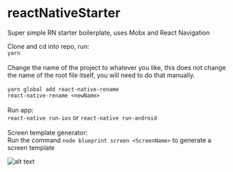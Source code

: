 # reactNativeStarter
Super simple RN starter boilerplate, uses Mobx and React Navigation


Clone and cd into repo, run:
</br>
```yarn```
</br>
</br>
Change the name of the project to whatever you like, this does not change the name of the root file itself, you will need to do that manually.
</br>
</br>
```yarn global add react-native-rename```
</br>
```react-native-rename <newName>```
</br> 
</br>
Run app: 
</br>
```react-native run-ios``` or ```react-native run-android```
</br>
</br>
Screen template generator:
</br>
Run the command `node blueprint screen <ScreenName>` to generate a screen template
</br>

![alt text](https://github.com/howitworks18/reactNativeStarter/blob/master/readme-screenshot.png)
